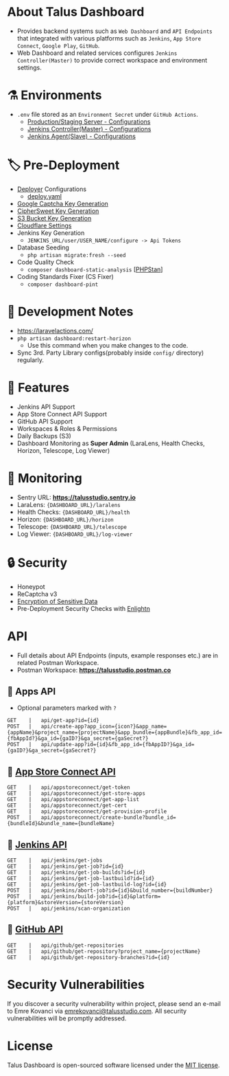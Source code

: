 # About Talus Dashboard
- Provides backend systems such as ```Web Dashboard``` and ```API Endpoints``` that integrated with various platforms such as ```Jenkins```, ```App Store Connect```, ```Google Play```, ```GitHub```.
- Web Dashboard and related services configures ```Jenkins Controller(Master)``` to provide correct workspace and environment settings.

# :alembic: Environments
- ```.env``` file stored as an ```Environment Secret``` under ```GitHub Actions```.
  - [Production/Staging Server - Configurations](https://github.com/TalusStudio/TalusWebBackend-Deployment)
  - [Jenkins Controller(Master) - Configurations](https://github.com/TalusStudio-Packages/Jenkins-Controller-Docs)
  - [Jenkins Agent(Slave) - Configurations](https://github.com/TalusStudio-Packages/Jenkins-Agent-Docs)

# :label: Pre-Deployment
- [Deployer](https://deployer.org/docs/7.x/recipe/laravel) Configurations
  - [deploy.yaml](https://github.com/TalusStudio/TalusWebBackend/blob/dev/deploy.yaml)
- [Google Captcha Key Generation](https://www.google.com/recaptcha/admin/create)
- [CipherSweet Key Generation](https://github.com/spatie/laravel-ciphersweet)
- [S3 Bucket Key Generation](https://github.com)
- [Cloudflare Settings](https://dash.cloudflare.com)
- Jenkins Key Generation
  - ```JENKINS_URL/user/USER_NAME/configure -> Api Tokens```
- Database Seeding
  - ```php artisan migrate:fresh --seed```
- Code Quality Check
  - ```composer dashboard-static-analysis``` [[PHPStan](https://phpstan.org)]
- Coding Standards Fixer (CS Fixer)
  - ```composer dashboard-pint```

# :rotating_light: Development Notes
- https://laravelactions.com/
- ```php artisan dashboard:restart-horizon``` 
  - Use this command when you make changes to the code.
- Sync 3rd. Party Library configs(probably inside ```config/``` directory) regularly.

# :tada: Features
- Jenkins API Support
- App Store Connect API Support
- GitHub API Support
- Workspaces & Roles & Permissions
- Daily Backups (S3)
- Dashboard Monitoring as **Super Admin** (LaraLens, Health Checks, Horizon, Telescope, Log Viewer)

# :rocket: Monitoring
- Sentry URL: **https://talusstudio.sentry.io**
- LaraLens: ```{DASHBOARD_URL}/laralens```
- Health Checks: ```{DASHBOARD_URL}/health```
- Horizon: ```{DASHBOARD_URL}/horizon```
- Telescope: ```{DASHBOARD_URL}/telescope```
- Log Viewer: ```{DASHBOARD_URL}/log-viewer```

# :lock: Security
- Honeypot
- ReCaptcha v3
- [Encryption of Sensitive Data](https://github.com/TalusStudio/TalusWebBackend/tree/master/docs/Encryption)
- Pre-Deployment Security Checks with [Enlightn](https://www.laravel-enlightn.com)

# API
- Full details about API Endpoints (inputs, example responses etc.) are in related Postman Workspace.
- Postman Workspace: **https://talusstudio.postman.co**

## 🔑 Apps API
- Optional parameters marked with `?`

```
GET    |   api/get-app?id={id}
POST   |   api/create-app?app_icon={icon?}&app_name={appName}&project_name={projectName}&app_bundle={appBundle}&fb_app_id={fbAppId?}&ga_id={gaID?}&ga_secret={gaSecret?}
POST   |   api/update-app?id={id}&fb_app_id={fbAppID?}&ga_id={gaID?}&ga_secret={gaSecret?}
```

## 🔑 [App Store Connect API](https://developer.apple.com/documentation/appstoreconnectapi)
```
GET    |   api/appstoreconnect/get-token
GET    |   api/appstoreconnect/get-store-apps
GET    |   api/appstoreconnect/get-app-list
GET    |   api/appstoreconnect/get-cert
GET    |   api/appstoreconnect/get-provision-profile
POST   |   api/appstoreconnect/create-bundle?bundle_id={bundleId}&bundle_name={bundleName}
```

## 🔑 [Jenkins API](https://github.com/jenkinsci/pipeline-stage-view-plugin/tree/master/rest-api)
```
GET    |   api/jenkins/get-jobs
GET    |   api/jenkins/get-job?id={id}
GET    |   api/jenkins/get-job-builds?id={id}
GET    |   api/jenkins/get-job-lastbuild?id={id}
GET    |   api/jenkins/get-job-lastbuild-log?id={id}
POST   |   api/jenkins/abort-job?id={id}&build_number={buildNumber}
POST   |   api/jenkins/build-job?id={id}&platform={platform}&storeVersion={storeVersion}
POST   |   api/jenkins/scan-organization
```

## 🔑 [GitHub API](https://docs.github.com/en/rest?apiVersion=2022-11-28)
```
GET    |   api/github/get-repositories
GET    |   api/github/get-repository?project_name={projectName}
GET    |   api/github/get-repository-branches?id={id}
```

# Security Vulnerabilities

If you discover a security vulnerability within project, please send an e-mail to Emre Kovanci via [emrekovanci@talusstudio.com](mailto:emrekovanci@talusstudio.com). All security vulnerabilities will be promptly addressed.

# License

Talus Dashboard is open-sourced software licensed under the [MIT license](https://opensource.org/licenses/MIT).

